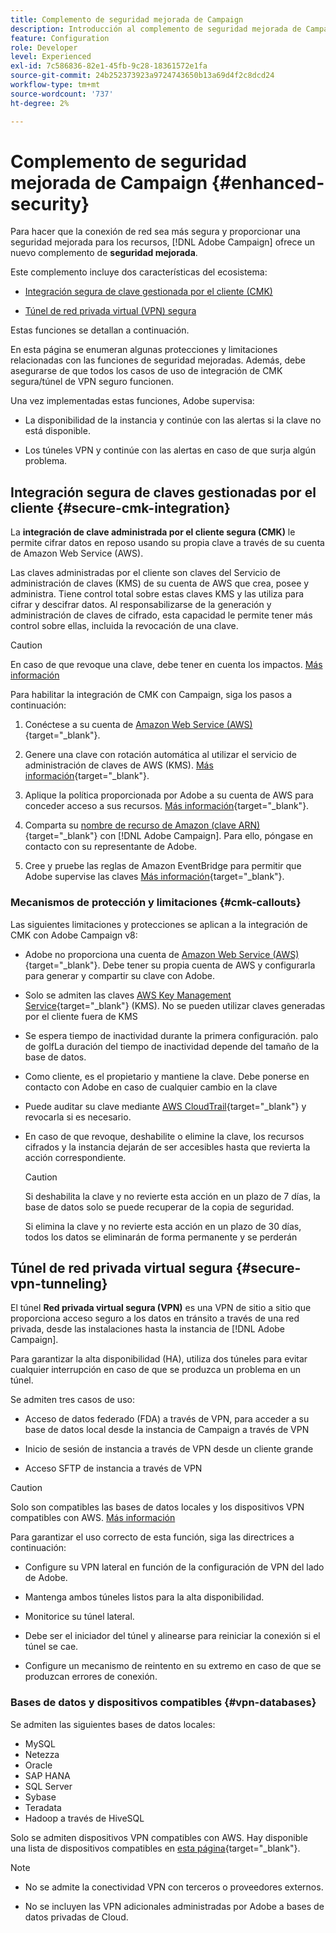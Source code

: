 ```yaml
---
title: Complemento de seguridad mejorada de Campaign
description: Introducción al complemento de seguridad mejorada de Campaign
feature: Configuration
role: Developer
level: Experienced
exl-id: 7c586836-82e1-45fb-9c28-18361572e1fa
source-git-commit: 24b252373923a9724743650b13a69d4f2c8dcd24
workflow-type: tm+mt
source-wordcount: '737'
ht-degree: 2%

---
```



# Complemento de seguridad mejorada de Campaign {#enhanced-security}

Para hacer que la conexión de red sea más segura y proporcionar una seguridad mejorada para los recursos, [!DNL Adobe Campaign] ofrece un nuevo complemento de **seguridad mejorada**.

Este complemento incluye dos características del ecosistema:

* [Integración segura de clave gestionada por el cliente (CMK)](#secure-cmk-integration)

* [Túnel de red privada virtual (VPN) segura](#secure-vpn-tunneling)

Estas funciones se detallan a continuación.

En esta página se enumeran algunas protecciones y limitaciones relacionadas con las funciones de seguridad mejoradas. Además, debe asegurarse de que todos los casos de uso de integración de CMK segura/túnel de VPN seguro funcionen.

Una vez implementadas estas funciones, Adobe supervisa:

* La disponibilidad de la instancia y continúe con las alertas si la clave no está disponible.

* Los túneles VPN y continúe con las alertas en caso de que surja algún problema.

## Integración segura de claves gestionadas por el cliente {#secure-cmk-integration}

La **integración de clave administrada por el cliente segura (CMK)** le permite cifrar datos en reposo usando su propia clave a través de su cuenta de Amazon Web Service (AWS).

Las claves administradas por el cliente son claves del Servicio de administración de claves (KMS) de su cuenta de AWS que crea, posee y administra. Tiene control total sobre estas claves KMS y las utiliza para cifrar y descifrar datos. Al responsabilizarse de la generación y administración de claves de cifrado, esta capacidad le permite tener más control sobre ellas, incluida la revocación de una clave.

>[!CAUTION]
>
>En caso de que revoque una clave, debe tener en cuenta los impactos. [Más información](#cmk-callouts)

Para habilitar la integración de CMK con Campaign, siga los pasos a continuación:

1. Conéctese a su cuenta de [Amazon Web Service (AWS)](https://aws.amazon.com/){target="_blank"}.

1. Genere una clave con rotación automática al utilizar el servicio de administración de claves de AWS (KMS). [Más información](https://docs.aws.amazon.com/kms/latest/developerguide/create-keys.html){target="_blank"}.

1. Aplique la política proporcionada por Adobe a su cuenta de AWS para conceder acceso a sus recursos. [Más información](https://docs.aws.amazon.com/kms/latest/developerguide/key-policy-services.html){target="_blank"}. <!--link TBC-->

1. Comparta su [nombre de recurso de Amazon (clave ARN)](https://docs.aws.amazon.com/kms/latest/developerguide/find-cmk-id-arn.html){target="_blank"} con [!DNL Adobe Campaign]. Para ello, póngase en contacto con su representante de Adobe. <!--or Adobe transition manager?-->

1. Cree y pruebe las reglas de Amazon EventBridge para permitir que Adobe supervise las claves&#x200B; [Más información](https://docs.aws.amazon.com/eventbridge/latest/userguide/eb-rules.html){target="_blank"}.


### Mecanismos de protección y limitaciones {#cmk-callouts}

Las siguientes limitaciones y protecciones se aplican a la integración de CMK con Adobe Campaign v8:

* Adobe no proporciona una cuenta de [Amazon Web Service (AWS)](https://aws.amazon.com/){target="_blank"}. Debe tener su propia cuenta de AWS y configurarla para generar y compartir su clave con Adobe.

* Solo se admiten las claves [AWS Key Management Service](https://docs.aws.amazon.com/kms/latest/developerguide/overview.html){target="_blank"} (KMS). No se pueden utilizar claves generadas por el cliente fuera de KMS&#x200B;

* Se espera tiempo de inactividad durante la primera configuración. palo de golfLa duración del tiempo de inactividad depende del tamaño de la base de datos.

* Como cliente, es el propietario y mantiene la clave. Debe ponerse en contacto con Adobe en caso de cualquier cambio en la clave&#x200B;

* Puede auditar su clave mediante [AWS CloudTrail](https://docs.aws.amazon.com/awscloudtrail/latest/userguide/cloudtrail-user-guide.html){target="_blank"} y revocarla si es necesario&#x200B;.

* En caso de que revoque, deshabilite o elimine la clave, los recursos cifrados y la instancia dejarán de ser accesibles hasta que revierta la acción correspondiente.

  >[!CAUTION]
  >
  >Si deshabilita la clave y no revierte esta acción en un plazo de 7 días, la base de datos solo se puede recuperar de la copia de seguridad.
  >
  >Si elimina la clave y no revierte esta acción en un plazo de 30 días, todos los datos se eliminarán de forma permanente y se perderán&#x200B;

## Túnel de red privada virtual segura {#secure-vpn-tunneling}

El túnel **Red privada virtual segura (VPN)** es una VPN de sitio a sitio que proporciona acceso seguro a los datos en tránsito a través de una red privada, desde las instalaciones hasta la instancia de [!DNL Adobe Campaign].

<!--As it connects two networks together, it is a site-to-site VPN.-->

Para garantizar la alta disponibilidad (HA), utiliza dos túneles para evitar cualquier interrupción en caso de que se produzca un problema en un túnel.

Se admiten tres casos de uso:

* Acceso de datos federado (FDA) a través de VPN, para acceder a su base de datos local desde la instancia de Campaign a través de VPN

* Inicio de sesión de instancia a través de VPN desde un cliente grande

* Acceso SFTP de instancia a través de VPN

>[!CAUTION]
>
>Solo son compatibles las bases de datos locales y los dispositivos VPN compatibles con AWS. [Más información](#vpn-databases)

Para garantizar el uso correcto de esta función, siga las directrices a continuación:

* Configure su VPN lateral en función de la configuración de VPN del lado de Adobe.

* Mantenga ambos túneles listos para la alta disponibilidad.

* Monitorice su túnel lateral.

* Debe ser el iniciador del túnel y alinearse para reiniciar la conexión si el túnel se cae.

* Configure un mecanismo de reintento en su extremo en caso de que se produzcan errores de conexión.

### Bases de datos y dispositivos compatibles {#vpn-databases}

Se admiten las siguientes bases de datos locales:

* MySQL
* Netezza
* Oracle
* SAP HANA
* SQL Server
* Sybase
* Teradata
* Hadoop a través de HiveSQL

Solo se admiten dispositivos VPN compatibles con AWS. Hay disponible una lista de dispositivos compatibles en [esta página](https://docs.aws.amazon.com/vpn/latest/s2svpn/your-cgw.html#example-configuration-files){target="_blank"}.

>[!NOTE]
>
>* No se admite la conectividad VPN con terceros o proveedores externos.
>
>* No se incluyen las VPN adicionales administradas por Adobe a bases de datos privadas de Cloud.
